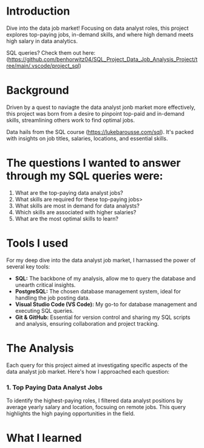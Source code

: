 # Introduction

Dive into the data job market! Focusing on data analyst roles, this project explores top-paying jobs, in-demand skills, and where high demand meets high salary in data analytics.

SQL queries? Check them out here: (https://github.com/benhorwitz04/SQL_Project_Data_Job_Analysis_Project/tree/main/.vscode/project_sql)

# Background

Driven by a quest to naviagte the data analyst jonb market more effectively, this project was born from a desire to pinpoint top-paid and in-demand skills, streamlining others work to find optimal jobs.

Data hails from the SQL course (https://lukebarousse.com/sql). It's packed with insights on job titles, salaries, locations, and essential skills.
# The questions I wanted to answer through my SQL queries were: 

1. What are the top-paying data analyst jobs?
2. What skills are required for these top-paying jobs>
3. What skills are most in demand for data analysts?
4. Which skills are associated with higher salaries?
5. What are the most optimal skills to learn?

# Tools I used

For my deep dive into the data analyst job market, I harnassed the power of several key tools:

- **SQL:** The backbone of my analysis, allow me to query the database and unearth critical insights.
- **PostgreSQL:** The chosen database management system, ideal for handling the job posting data.
- **Visual Studio Code (VS Code):** My go-to for database management and executing SQL queries.
- **Git & GitHub:** Essential for version control and sharing my SQL scripts and analysis, ensuring collaboration and project tracking.

# The Analysis #

Each query for this project aimed at investigating specific aspects of the data analyst job market. Here's how I approached each question:

### 1. Top Paying Data Analyst Jobs

To identify the highest-paying roles, I filtered data analyst positions by average yearly salary and location, focsuing on remote jobs. This query highlights the high paying opportunities in the field.




# What I learned 
